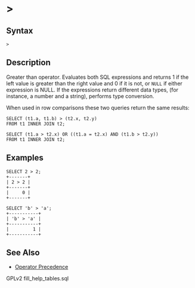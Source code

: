 
# >

## Syntax


```
>
```


## Description


Greater than operator. Evaluates both SQL expressions and returns 1 if the left value is greater than the right value and 0 if it is not, or `NULL` if either expression is NULL. If the expressions return different data types, (for instance, a number and a string), performs type conversion.


When used in row comparisons these two queries return the same results:


```
SELECT (t1.a, t1.b) > (t2.x, t2.y) 
FROM t1 INNER JOIN t2;

SELECT (t1.a > t2.x) OR ((t1.a = t2.x) AND (t1.b > t2.y))
FROM t1 INNER JOIN t2;
```

## Examples


```
SELECT 2 > 2;
+-------+
| 2 > 2 |
+-------+
|     0 |
+-------+

SELECT 'b' > 'a';
+-----------+
| 'b' > 'a' |
+-----------+
|         1 |
+-----------+
```

## See Also


* [Operator Precedence](../operator-precedence.md)


GPLv2 fill_help_tables.sql

